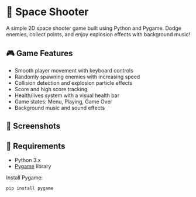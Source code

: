 # 🚀 Space Shooter

A simple 2D space shooter game built using Python and Pygame. Dodge enemies, collect points, and enjoy explosion effects with background music!

## 🎮 Game Features

- Smooth player movement with keyboard controls
- Randomly spawning enemies with increasing speed
- Collision detection and explosion particle effects
- Score and high score tracking
- Health/lives system with a visual health bar
- Game states: Menu, Playing, Game Over
- Background music and sound effects

## 📸 Screenshots


## 🧰 Requirements

- Python 3.x
- [Pygame](https://www.pygame.org/) library

Install Pygame:

```bash
pip install pygame
